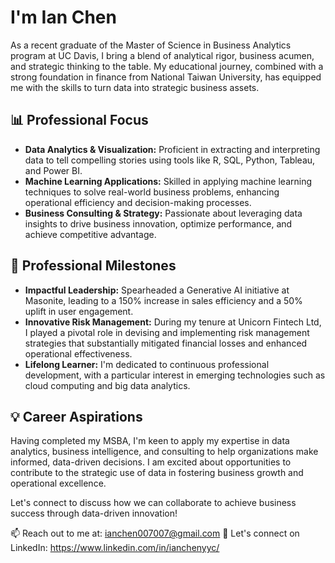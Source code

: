 # I'm Ian Chen
As a recent graduate of the Master of Science in Business Analytics program at UC Davis, I bring a blend of analytical rigor, business acumen, and strategic thinking to the table. My educational journey, combined with a strong foundation in finance from National Taiwan University, has equipped me with the skills to turn data into strategic business assets.

## 📊 Professional Focus
- **Data Analytics & Visualization:** Proficient in extracting and interpreting data to tell compelling stories using tools like R, SQL, Python, Tableau, and Power BI.
- **Machine Learning Applications:** Skilled in applying machine learning techniques to solve real-world business problems, enhancing operational efficiency and decision-making processes.
- **Business Consulting & Strategy:** Passionate about leveraging data insights to drive business innovation, optimize performance, and achieve competitive advantage.
## 🌟 Professional Milestones
- **Impactful Leadership:** Spearheaded a Generative AI initiative at Masonite, leading to a 150% increase in sales efficiency and a 50% uplift in user engagement.
- **Innovative Risk Management:** During my tenure at Unicorn Fintech Ltd, I played a pivotal role in devising and implementing risk management strategies that substantially mitigated financial losses and enhanced operational effectiveness.
- **Lifelong Learner:** I'm dedicated to continuous professional development, with a particular interest in emerging technologies such as cloud computing and big data analytics.
## 💡 Career Aspirations
Having completed my MSBA, I'm keen to apply my expertise in data analytics, business intelligence, and consulting to help organizations make informed, data-driven decisions. I am excited about opportunities to contribute to the strategic use of data in fostering business growth and operational excellence.

Let's connect to discuss how we can collaborate to achieve business success through data-driven innovation!

📫 Reach out to me at: ianchen007007@gmail.com
🔗 Let's connect on LinkedIn: https://www.linkedin.com/in/ianchenyyc/
